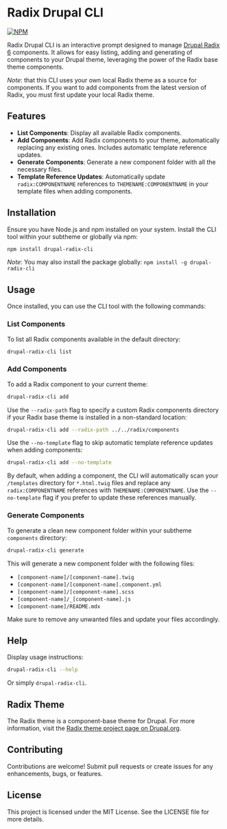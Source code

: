 # Radix Drupal CLI

[![NPM](https://img.shields.io/npm/v/drupal-radix-cli.svg)](https://www.npmjs.com/package/drupal-radix-cli)

Radix Drupal CLI is an interactive prompt designed to manage [Drupal Radix 6](https://www.drupal.org/project/radix) components. It allows for easy listing, adding and generating of components to your Drupal theme, leveraging the power of the Radix base theme components.

_Note_: that this CLI uses your own local Radix theme as a source for components. If you want to add components from the latest version of Radix, you must first update your local Radix theme.

## Features

- **List Components**: Display all available Radix components.
- **Add Components**: Add Radix components to your theme, automatically replacing any existing ones. Includes automatic template reference updates.
- **Generate Components**: Generate a new component folder with all the necessary files.
- **Template Reference Updates**: Automatically update `radix:COMPONENTNAME` references to `THEMENAME:COMPONENTNAME` in your template files when adding components.

## Installation

Ensure you have Node.js and npm installed on your system. Install the CLI tool within your subtheme or globally via npm:

```bash
npm install drupal-radix-cli
```

_Note_: You may also install the package globally: `npm install -g drupal-radix-cli`

## Usage

Once installed, you can use the CLI tool with the following commands:

### List Components

To list all Radix components available in the default directory:

```bash
drupal-radix-cli list
```

### Add Components

To add a Radix component to your current theme:

```bash
drupal-radix-cli add
```

Use the `--radix-path` flag to specify a custom Radix components directory if your Radix base theme is installed in a non-standard location:

```bash
drupal-radix-cli add --radix-path ../../radix/components
```

Use the `--no-template` flag to skip automatic template reference updates when adding components:

```bash
drupal-radix-cli add --no-template
```

By default, when adding a component, the CLI will automatically scan your `/templates` directory for `*.html.twig` files and replace any `radix:COMPONENTNAME` references with `THEMENAME:COMPONENTNAME`. Use the `--no-template` flag if you prefer to update these references manually.

### Generate Components

To generate a clean new component folder within your subtheme `components` directory:

```bash
drupal-radix-cli generate
```

This will generate a new component folder with the following files:

- `[component-name]/[component-name].twig`
- `[component-name]/[component-name].component.yml`
- `[component-name]/[component-name].scss`
- `[component-name]/_[component-name].js`
- `[component-name]/README.mdx`

Make sure to remove any unwanted files and update your files accordingly.

## Help

Display usage instructions:

```bash
drupal-radix-cli --help
```

Or simply `drupal-radix-cli`.

## Radix Theme

The Radix theme is a component-base theme for Drupal. For more information, visit the [Radix theme project page on Drupal.org](https://www.drupal.org/project/radix).

## Contributing

Contributions are welcome! Submit pull requests or create issues for any enhancements, bugs, or features.

## License

This project is licensed under the MIT License. See the LICENSE file for more details.
